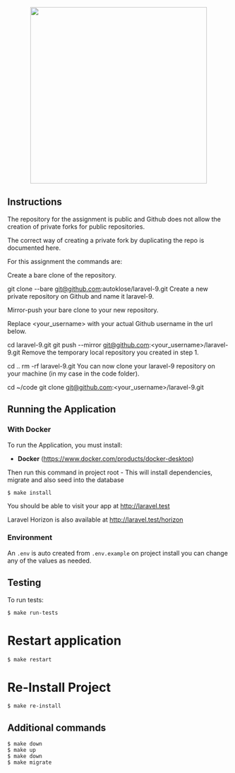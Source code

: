 <p align="center"><a href="https://autoklose.com" target="_blank"><img src="https://app.autoklose.com/images/svg/autoklose-logo-white.svg" width="400"></a></p>

## Instructions
The repository for the assignment is public and Github does not allow the creation of private forks for public repositories.

The correct way of creating a private fork by duplicating the repo is documented here.

For this assignment the commands are:

Create a bare clone of the repository.

git clone --bare git@github.com:autoklose/laravel-9.git
Create a new private repository on Github and name it laravel-9.

Mirror-push your bare clone to your new repository.

Replace <your_username> with your actual Github username in the url below.

cd laravel-9.git
git push --mirror git@github.com:<your_username>/laravel-9.git
Remove the temporary local repository you created in step 1.

cd ..
rm -rf laravel-9.git
You can now clone your laravel-9 repository on your machine (in my case in the code folder).

cd ~/code
git clone git@github.com:<your_username>/laravel-9.git


## Running the Application

### With Docker
To run the Application, you must install:
- **Docker** (https://www.docker.com/products/docker-desktop)

Then run this command in project root - This will install dependencies, migrate and also seed into the database
```console
$ make install
```

You should be able to visit your app at http://laravel.test

Laravel Horizon is also available at http://laravel.test/horizon

### Environment
An `.env` is auto created from `.env.example` on project install you can change any of the values as needed.


## Testing
To run tests:
```console
$ make run-tests
```

# Restart application
```console
$ make restart
```

# Re-Install Project
```console
$ make re-install
```

## Additional commands

```console
$ make down
$ make up
$ make down
$ make migrate
```
